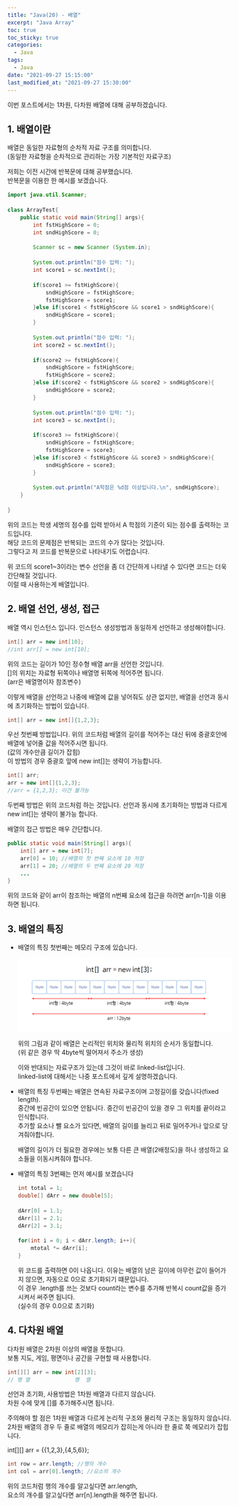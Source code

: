 ```yaml
---
title: "Java(20) - 배열"
excerpt: "Java Array"
toc: true
toc_sticky: true
categories:
  - Java
tags:
  - Java
date: "2021-09-27 15:15:00"
last_modified_at: "2021-09-27 15:30:00"
---
```


이번 포스트에서는 1차원, 다차원 배열에 대해 공부하겠습니다.<br/>

## 1. 배열이란

배열은 동일한 자료형의 순차적 자료 구조를 의미합니다.<br/>
(동일한 자료형을 순차적으로 관리하는 가장 기본적인 자료구조)<br/>

저희는 이전 시간에 반복문에 대해 공부했습니다.<br/>
반복문을 이용한 한 예시를 보겠습니다.

```java
import java.util.Scanner;

class ArrayTest{
    public static void main(String[] args){
        int fstHighScore = 0;
        int sndHighScore = 0;

        Scanner sc = new Scanner (System.in);

        System.out.println("점수 입력: ");
        int score1 = sc.nextInt();

        if(score1 >= fstHighScore){
            sndHighScore = fstHighScore;
            fstHighScore = score1;
        }else if(score1 < fstHighScore && score1 > sndHighScore){
            sndHighScore = score1;
        }

        System.out.println("점수 입력: ");
        int score2 = sc.nextInt();

        if(score2 >= fstHighScore){
            sndHighScore = fstHighScore;
            fstHighScore = score2;
        }else if(score2 < fstHighScore && score2 > sndHighScore){
            sndHighScore = score2;
        }

        System.out.println("점수 입력: ");
        int score3 = sc.nextInt();

        if(score3 >= fstHighScore){
            sndHighScore = fstHighScore;
            fstHighScore = score3;
        }else if(score3 < fstHighScore && score3 > sndHighScore){
            sndHighScore = score3;
        }

        System.out.println("A학점은 %d점 이상입니다.\n", sndHighScore);
    }

}
```

위의 코드는 학생 세명의 점수를 입력 받아서 A 학점의 기준이 되는 점수를 출력하는 코드입니다.<br/>
해당 코드의 문제점은 반복되는 코드의 수가 많다는 것입니다.<br/>
그렇다고 저 코드를 반복문으로 나타내기도 어렵습니다.<br/>

위 코드의 score1~3이라는 변수 선언을 좀 더 간단하게 나타낼 수 있다면 코드는 더욱 간단해질 것입니다.<br/>
이럴 때 사용하는게 배열입니다.<br/>

## 2. 배열 선언, 생성, 접근

배열 역시 인스턴스 입니다. 인스턴스 생성방법과 동일하게 선언하고 생성해야합니다.<br/>

```java
int[] arr = new int[10];
//int arr[] = new int[10];
```

위의 코드는 길이가 10인 정수형 배열 arr을 선언한 것입니다.<br/>
[]의 위치는 자료형 뒤쪽이나 배열명 뒤쪽에 적어주면 됩니다.<br/>
(arr은 배열명이자 참조변수)<br/>

이렇게 배열을 선언하고 나중에 배열에 값을 넣어줘도 상관 없지만, 배열을 선언과 동시에 초기화하는 방법이 있습니다.<br/>

```java
int[] arr = new int[]{1,2,3};
```

우선 첫번째 방법입니다. 위의 코드처럼 배열의 길이를 적어주는 대신 뒤에 중괄호안에 배열에 넣어줄 값을 적어주시면 됩니다.<br/>
(값의 개수만큼 길이가 잡힘)<br/>
이 방법의 경우 중괄호 앞에 new int[]는 생략이 가능합니다.<br/>

```java
int[] arr;
arr = new int[]{1,2,3};
//arr = {1,2,3}; 이건 불가능
```

두번째 방법은 위의 코드처럼 하는 것입니다. 선언과 동시에 초기화하는 방법과 다르게 new int[]는 생략이 불가능 합니다.<br/>

배열의 접근 방법은 매우 간단합니다.

```java
public static void main(String[] args){
    int[] arr = new int[7];
    arr[0] = 10; //배열의 첫 번째 요소에 10 저장
    arr[1] = 20; //배열의 두 번째 요소에 20 저장
    ...
}

```

위의 코드와 같이 arr이 참조하는 배열의 n번째 요소에 접근을 하려면 arr[n-1]을 이용하면 됩니다.

## 3. 배열의 특징

- 배열의 특징 첫번째는 메모리 구조에 있습니다.<br/>

  ![메모리 구조](/images/array.png)<br/>

  위의 그림과 같이 배열은 논리적인 위치와 물리적 위치의 순서가 동일합니다.<br/>
  (위 같은 경우 딱 4byte씩 떨어져서 주소가 생성)<br/>

  이와 반대되는 자료구조가 있는데 그것이 바로 linked-list입니다.<br/>
  linked-list에 대해서는 나중 포스트에서 깊게 설명하겠습니다.<br/>

- 배열의 특징 두번째는 배열은 연속된 자료구조이며 고정길이를 갖습니다(fixed length).<br/>
  중간에 빈공간이 있으면 안됩니다. 중간이 빈공간이 있을 경우 그 위치를 끝이라고 인식합니다.<br/>
  추가할 요소나 뺄 요소가 있다면, 배열의 길이를 늘리고 뒤로 밀어주거나 앞으로 당겨줘야합니다.<br/>

  배열의 길이가 더 필요한 경우에는 보통 다른 큰 배열(2배정도)을 하나 생성하고 요소들을 이동시켜줘야 합니다.<br/>

- 배열의 특징 3번째는 먼저 예시를 보겠습니다

  ```java
  int total = 1;
  double[] dArr = new double[5];

  dArr[0] = 1.1;
  dArr[1] = 2.1;
  dArr[2] = 3.1;

  for(int i = 0; i < dArr.length; i++){
      mtotal *= dArr[i];
  }
  ```

  위 코드를 출력하면 0이 나옵니다. 이유는 배열의 남은 길이에 아무런 값이 들어가지 않으면, 자동으로 0으로 초기화되기 떄문입니다.<br/>
  이 경우 .length를 쓰는 것보다 count라는 변수를 추가해 반복시 count값을 증가시켜서 써주면 됩니다.<br/>
  (실수의 경우 0.0으로 초기화)

## 4. 다차원 배열

다차원 배열은 2차원 이상의 배열을 뜻합니다.<br/>
보통 지도, 게임, 평면이나 공간을 구현할 때 사용합니다.<br/>

```java
int[][] arr = new int[2][3];
// 행 열              행  열
```

선언과 초기화, 사용방법은 1차원 배열과 다르지 않습니다.<br/>
차원 수에 맞게 []를 추가해주시면 됩니다.<br/>

주의해야 할 점은 1차원 배열과 다르게 논리적 구조와 물리적 구조는 동일하지 않습니다.<br/>
2차원 배열의 경우 두 줄로 배열의 메모리가 잡히는게 아니라 한 줄로 쭉 메모리가 잡힙니다.<br/>

int[][] arr = {\{1,2,3\},\{4,5,6\}};

```java
int row = arr.length; //행의 개수
int col = arr[0].length; //요소의 개수
```

위의 코드처럼 행의 개수를 알고싶다면 arr.length,<br/>
요소의 개수를 알고싶다면 arr[n].length을 해주면 됩니다.<br/>
